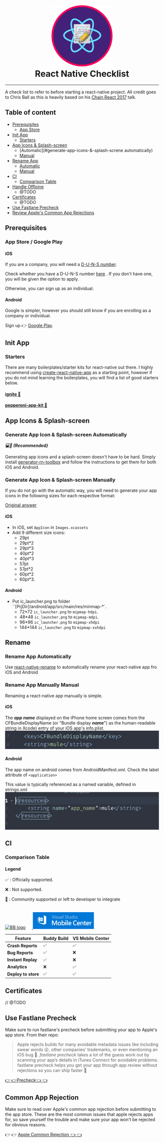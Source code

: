 

<h1 align="center">
  <br>
  <img src="assets/images/rn-checklist-icon.png"
  alt="Markdownify" width="200">
  <br>
  React Native Checklist
  <br>
</h1>

<hr>

A check list to refer to before starting a react-native project. All credit goes to Chris Ball as this is heavily based on his [Chain React 2017](https://www.youtube.com/watch?v=W8X7t1qlT_w) talk.


## Table of content

- [Prerequisites](#installation)
  - [App Store](#app-store-account)
- [Init App](#init-app)
  - [Starters](#starters)
- [App Icons & Splash-screen](#app-icons-&-splash-screen)
  - [Automatic](#generate-app-icons-&-splash-screne automatically)
  - [Manual](#generate-app-icons-&-splash-screen-manually)
- [Rename App](#rename-app)
  - [Automatic](#rename-app-automatically)
  - [Manual](#rename-app-manually)
- [CI](#ci)
  - [Comparison Table](#comparison-table)
- [Handle Offloine](#handle-offline)
  - @TODO
- [Certificates](#Certificates)
  - @TODO
- [Use Fastlane Precheck](#use-fastlane-precheck)
- [Review Apple's Common App Rejections](#review-common-app-rejection)

## Prerequisites
### App Store / Google Play

#### iOS
If you are a company, you will need a [D-U-N-S number](https://developer.apple.com/support/D-U-N-S/).

Check whether you have a D-U-N-S number [here](https://developer.apple.com/enroll/duns-lookup/#/search) . If you don't have one, you will be given the option to apply.

Otherwise, you can sign up as an individual.

#### Android
Google is simpler, however you should still know if you are enrolling as a company or individual.

Sign up 👉 [Google Play](https://play.google.com/apps/publish/signup/).

## Init App
### Starters
There are many boilerplates/starter kits for react-native out there. I highly recommend using [create-react-native-app](https://github.com/react-community/create-react-native-app) as a starting point, however if you do not mind learning the boilerplates, you will find a list of good starters below.

#### [ignite 🔗](https://github.com/infinitered/ignite)
#### [pepperoni-app-kit 🔗](https://github.com/futurice/pepperoni-app-kit)

## App Icons & Splash-screen
### Generate App Icon & Splash-screen Automatically
***💻📲 (Recommended)***

Generating app icons and a splash-screen doesn't have to be hard. Simply install [generator-rn-toolbox](https://github.com/bamlab/generator-rn-toolbox/blob/master/generators/assets/README.md) and follow the instructions to get them for both iOS and Android.

### Generate App Icon & Splash-screen Manually
If you do not go with the automatic way, you will need to generate your app icons in the following sizes for each respective format:

[Original answer](https://stackoverflow.com/a/34333915/6401805)

#### iOS
* In iOS, set `AppIcon` in `Images.xcassets`
* Add 9 different size icons:
  * 29pt
  * 29pt*2
  * 29pt*3
  * 40pt*2
  * 40pt*3
  * 57pt
  * 57pt*2
  * 60pt*2
  * 60pt*3.

#### Android
* Put ic_launcher.png to folder ``[PrjDir]/android/app/src/main/res/minmap-*`.
  * 72*72 `ic_launcher.png` to `mipmap-hdpi`.
  * 48*48 `ic_launcher.png` to `mipmap-mdpi`.
  * 96*96 `ic_launcher.png` to `mipmap-xhdpi`
  * 144*144 `ic_launcher.png` to `mipmap-xxhdpi`

## Rename
### Rename App Automatically
Use [react-native-rename](https://github.com/junedomingo/react-native-rename) to automatically rename your react-native app fro iOS and Android

### Rename App Manually Manual
Renaming a react-native app manually is simple.
#### iOS
The ***app name*** displayed on the iPhone home screen comes from the CFBundleDisplayName (or "Bundle display ***name***") as the human-readable string in Xcode) entry of your iOS app's info.plist.
![display name](assets/images/cbfbundledisplayname-ss.png)

#### Android
The app name on android comes from AndroidManifest.xml. Check the label attribute of `<application>`

This value is typically referenced as a named variable, defined in strings.xml
![app name](assets/images/app_name-ss.png)


## CI

### Comparison Table
#### Legend

✅ : Officially supported.

❌ : Not supported.

🔌 : Community supported or left to developer to integrate

<div>
<a href="https://www.buddybuild.com/">
  <img
  style="margin-right:20px; margin-top: 10px"
  width="200" src="https://www.buddybuild.com//images/logo-dark@2x.png" alt="BB logo"/>
</a>

<a href="https://mobile.azure.com/signup">
  <img width="200"
  style="margin-right:10px; margin-top: 20px;"
   src="/assets/images/vscode-mobile-center-logo.png" alt="VS code mobile center"/>
</a>
</div>

<table>
    <thead>
        <tr>
            <th><strong>Feature</strong></th>
            <th><strong>Buddy Build</strong></th>
            <th><strong>VS Mobile Center</strong></th>
        </tr>
    </thead>
    <tbody>
        <tr>
            <td><strong>Crash Reports</strong></td>
            <td>✅</td>
            <td>✅</td>
        </tr>
        <tr>
            <td><strong>Bug Reports</strong></td>
            <td>✅</td>
            <td>❌</td>
        </tr>
        <tr>
            <td><strong>Instant Replay</strong></td>
            <td>✅</td>
            <td>❌</td>
        </tr>
        <tr>
            <td><strong>Analytics</strong></td>
            <td>❌</td>
            <td>✅</td>
        </tr>
        <tr>
            <td><strong>Deploy to store</strong></td>
            <td>✅</td>
            <td>✅</td>
        </tr>
    </tbody>
</table>


## Certificates
// @TODO

## Use Fastlane Precheck

Make sure to run fastlane's precheck before submitting your app to Apple's app store. From their repo:
>Apple rejects builds for many avoidable metadata issues like including swear words 😮, other companies’ trademarks, or even mentioning an iOS bug 🐛. _fastlane precheck_ takes a lot of the guess work out by scanning your app’s details in iTunes Connect for avoidable problems. fastlane precheck helps you get your app through app review without rejections so you can ship faster 🚀

[👉 👉Precheck👈 👈](https://github.com/fastlane/fastlane/tree/master/precheck)

## Common App Rejection

Make sure to read over Apple's common app rejection before submitting to the app store. These are the most common issues that apple rejects apps for, so save yourself the trouble and make sure your app won't be rejected for obvious reasons.

👉 👉 [Apple Common Rejection 👈 👈](https://developer.apple.com/app-store/review/rejections/)
